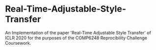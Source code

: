 # Real-Time-Adjustable-Style-Transfer
An Implementation of the paper 'Real-Time Adjustable Style Transfer' of ICLR 2020 for the purposes of the COMP6248 Reprocibility Challenge Coursework.
